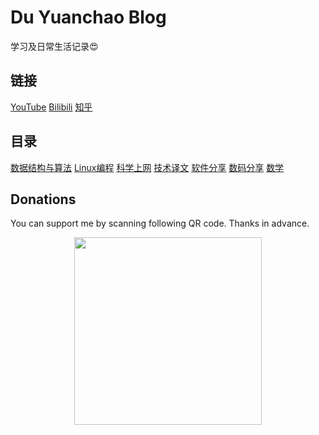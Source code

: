 # Du Yuanchao Blog

学习及日常生活记录😍

## 链接
[YouTube](https://www.youtube.com/c/CSWikiTech) [Bilibili](https://space.bilibili.com/330911815) [知乎](https://www.zhihu.com/people/shellhub)

## 目录
[数据结构与算法](https://github.com/shellhub/blog/labels/%E6%95%B0%E6%8D%AE%E7%BB%93%E6%9E%84%E4%B8%8E%E7%AE%97%E6%B3%95)
[Linux编程](https://github.com/shellhub/blog/labels/Linux%E7%BC%96%E7%A8%8B)
[科学上网](https://github.com/shellhub/blog/labels/%E7%A7%91%E5%AD%A6%E4%B8%8A%E7%BD%91)
[技术译文](https://github.com/shellhub/blog/labels/%E6%8A%80%E6%9C%AF%E8%AF%91%E6%96%87)
[软件分享](https://github.com/shellhub/blog/labels/%E8%BD%AF%E4%BB%B6%E5%88%86%E4%BA%AB)
[数码分享](https://github.com/shellhub/blog/labels/%E6%95%B0%E7%A0%81%E5%88%86%E4%BA%AB)
[数学](https://github.com/shellhub/blog/labels/%E6%95%B0%E5%AD%A6)


## Donations
You can support me by scanning following QR code. Thanks in advance.
<div align=center><img src="https://github.com/shellhub/shellhub/raw/master/donate.png" width = "300" div align=center />
